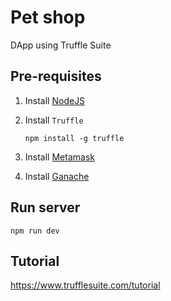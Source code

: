 # Pet shop

DApp using Truffle Suite

## Pre-requisites

1. Install [NodeJS](https://nodejs.org/en/)
2. Install `Truffle`

   `npm install -g truffle`
3. Install [Metamask](https://metamask.io/)
4. Install [Ganache](https://truffleframework.com/ganache)

## Run server

```shell
npm run dev
```

## Tutorial

https://www.trufflesuite.com/tutorial
